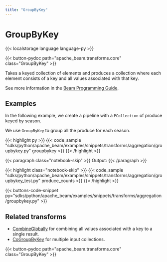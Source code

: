 ```yaml
---
title: "GroupByKey"
---
```

<!--
Licensed under the Apache License, Version 2.0 (the "License");
you may not use this file except in compliance with the License.
You may obtain a copy of the License at

http://www.apache.org/licenses/LICENSE-2.0

Unless required by applicable law or agreed to in writing, software
distributed under the License is distributed on an "AS IS" BASIS,
WITHOUT WARRANTIES OR CONDITIONS OF ANY KIND, either express or implied.
See the License for the specific language governing permissions and
limitations under the License.
-->

# GroupByKey

{{< localstorage language language-py >}}

{{< button-pydoc path="apache_beam.transforms.core" class="GroupByKey" >}}

Takes a keyed collection of elements and produces a collection
where each element consists of a key and all values associated with that key.

See more information in the [Beam Programming Guide](/documentation/programming-guide/#groupbykey).

## Examples

In the following example, we create a pipeline with a `PCollection` of produce keyed by season.

We use `GroupByKey` to group all the produce for each season.

{{< highlight py >}}
{{< code_sample "sdks/python/apache_beam/examples/snippets/transforms/aggregation/groupbykey.py" groupbykey >}}
{{< /highlight >}}

{{< paragraph class="notebook-skip" >}}
Output:
{{< /paragraph >}}

{{< highlight class="notebook-skip" >}}
{{< code_sample "sdks/python/apache_beam/examples/snippets/transforms/aggregation/groupbykey_test.py" produce_counts >}}
{{< /highlight >}}

{{< buttons-code-snippet
  py="sdks/python/apache_beam/examples/snippets/transforms/aggregation/groupbykey.py" >}}

## Related transforms

* [CombineGlobally](/documentation/transforms/python/aggregation/combineglobally) for combining all values associated with a key to a single result.
* [CoGroupByKey](/documentation/transforms/python/aggregation/cogroupbykey) for multiple input collections.

{{< button-pydoc path="apache_beam.transforms.core" class="GroupByKey" >}}
